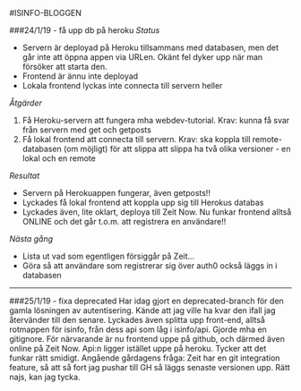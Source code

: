 #ISINFO-BLOGGEN

###24/1/19 - få upp db på heroku
*Status*
* Servern är deployad på Heroku tillsammans med databasen, men det går inte att öppna appen via URLen. 
Okänt fel dyker upp när man försöker att starta den.
* Frontend är ännu inte deployad
* Lokala frontend lyckas inte connecta till servern heller

*Åtgärder*
1. Få Heroku-servern att fungera mha webdev-tutorial. Krav: kunna få svar från servern med get och getposts
2. Få lokal frontend att connecta till servern. Krav: ska koppla till remote-databasen (om möjligt) för att slippa
att slippa ha två olika versioner - en lokal och en remote

*Resultat*
* Servern på Herokuappen fungerar, även getposts!!
* Lyckades få lokal frontend att koppla upp sig till Herokus databas
* Lyckades även, lite oklart, deploya till Zeit Now. Nu funkar frontend alltså ONLINE och det går t.o.m. att
registrera en användare!!

*Nästa gång*
* Lista ut vad som egentligen försiggår på Zeit...
* Göra så att användare som registrerar sig över auth0 också läggs in i databasen

---

###25/1/19 - fixa deprecated
Har idag gjort en deprecated-branch för den gamla lösningen av autentisering. Kände att jag ville ha kvar den ifall jag återvänder till den senare.
Lyckades även splitta upp front-end, alltså rotmappen för isinfo, från dess api som låg i isinfo/api. Gjorde mha en gitignore. För närvarande är
nu frontend uppe på github, och därmed även online på Zeit Now. Api:n ligger istället uppe på heroku. Tycker att det funkar rätt smidigt.
Angående gårdagens fråga: Zeit har en git integration feature, så att så fort jag pushar till GH så läggs senaste versionen upp. Rätt najs, kan jag tycka.

